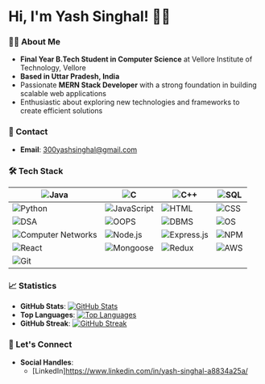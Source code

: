 

<!--
**YashSinghal1512/YashSinghal1512** is a ✨ _special_ ✨ repository because its `README.md` (this file) appears on your GitHub profile.

Here are some ideas to get you started:

- 🔭 I’m currently working on ...
- 🌱 I’m currently learning ...
- 👯 I’m looking to collaborate on ...
- 🤔 I’m looking for help with ...
- 💬 Ask me about ...
- 📫 How to reach me: ...
- 😄 Pronouns: ...
- ⚡ Fun fact: ...
-->
# Hi, I'm Yash Singhal! 🙋‍♂️

### 👨‍🎓 About Me
- **Final Year B.Tech Student in Computer Science** at Vellore Institute of Technology, Vellore
- **Based in Uttar Pradesh, India**
- Passionate **MERN Stack Developer** with a strong foundation in building scalable web applications
- Enthusiastic about exploring new technologies and frameworks to create efficient solutions

### 📧 Contact
- **Email**: 300yashsinghal@gmail.com

### 🛠️ Tech Stack

| ![Java](https://img.shields.io/badge/-Java-red?logo=java&logoColor=white) | ![C](https://img.shields.io/badge/-C-A8B9CC?logo=c&logoColor=white) | ![C++](https://img.shields.io/badge/-C++-00599C?logo=c%2B%2B&logoColor=white) | ![SQL](https://img.shields.io/badge/-SQL-003B57?logo=database&logoColor=white) |
|-----------------------------------|-----------------------------------|-----------------------------------|----------------------------------|
| ![Python](https://img.shields.io/badge/-Python-blue?logo=python&logoColor=white) | ![JavaScript](https://img.shields.io/badge/-JavaScript-yellow?logo=javascript&logoColor=white) | ![HTML](https://img.shields.io/badge/-HTML-E34F26?logo=html5&logoColor=white) | ![CSS](https://img.shields.io/badge/-CSS-1572B6?logo=css3&logoColor=white) |
| ![DSA](https://img.shields.io/badge/-DSA-000000?logo=python&logoColor=white) | ![OOPS](https://img.shields.io/badge/-OOPS-000000?logo=python&logoColor=white) | ![DBMS](https://img.shields.io/badge/-DBMS-000000?logo=python&logoColor=white) | ![OS](https://img.shields.io/badge/-OS-000000?logo=python&logoColor=white) |
| ![Computer Networks](https://img.shields.io/badge/-Computer%20Networks-000000?logo=python&logoColor=white) | ![Node.js](https://img.shields.io/badge/-Node.js-green?logo=node.js&logoColor=white) | ![Express.js](https://img.shields.io/badge/-Express.js-000000?logo=express&logoColor=white) | ![NPM](https://img.shields.io/badge/-NPM-red?logo=npm&logoColor=white) |
| ![React](https://img.shields.io/badge/-React-61DAFB?logo=react&logoColor=black) | ![Mongoose](https://img.shields.io/badge/-Mongoose-880000?logo=mongoose&logoColor=white) | ![Redux](https://img.shields.io/badge/-Redux-764ABC?logo=redux&logoColor=white) | ![AWS](https://img.shields.io/badge/-AWS-232F3E?logo=amazon-aws&logoColor=white) |
| ![Git](https://img.shields.io/badge/-Git-F05032?logo=git&logoColor=white) |                                   |                                   |                                  |




### 📈 Statistics
- **GitHub Stats**: [![GitHub Stats](https://github-readme-stats.vercel.app/api?username=your-username&show_icons=true&count_private=true&hide=prs&theme=radical)](https://github.com/your-username)
- **Top Languages**: [![Top Languages](https://github-readme-stats.vercel.app/api/top-langs/?username=your-username&layout=compact&theme=radical)](https://github.com/your-username)
- **GitHub Streak**: [![GitHub Streak](https://streak-stats.demolab.com/?user=your-username&theme=radical)](https://github.com/your-username)

### 🤝 Let's Connect
- **Social Handles**:
  - [LinkedIn]https://www.linkedin.com/in/yash-singhal-a8834a25a/



